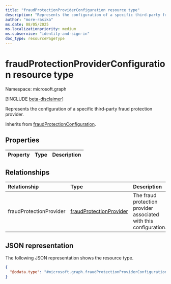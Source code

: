 ```yaml
---
title: "fraudProtectionProviderConfiguration resource type"
description: "Represents the configuration of a specific third-party fraud protection provider."
author: "more-rasika"
ms.date: 08/05/2025
ms.localizationpriority: medium
ms.subservice: "identity-and-sign-in"
doc_type: resourcePageType
---
```


# fraudProtectionProviderConfiguration resource type

Namespace: microsoft.graph

[!INCLUDE [beta-disclaimer](../../includes/beta-disclaimer.md)]

Represents the configuration of a specific third-party fraud protection provider.  

Inherits from [fraudProtectionConfiguration](../resources/fraudprotectionconfiguration.md).


## Properties
|Property|Type|Description|
|:---|:---|:---|

## Relationships
|Relationship|Type|Description|
|:---|:---|:---|
|fraudProtectionProvider|[fraudProtectionProvider](../resources/fraudprotectionprovider.md)|The fraud protection provider associated with this configuration.|

## JSON representation
The following JSON representation shows the resource type.
<!-- {
  "blockType": "resource",
  "@odata.type": "microsoft.graph.fraudProtectionProviderConfiguration"
}
-->
``` json
{
  "@odata.type": "#microsoft.graph.fraudProtectionProviderConfiguration"
}
```

